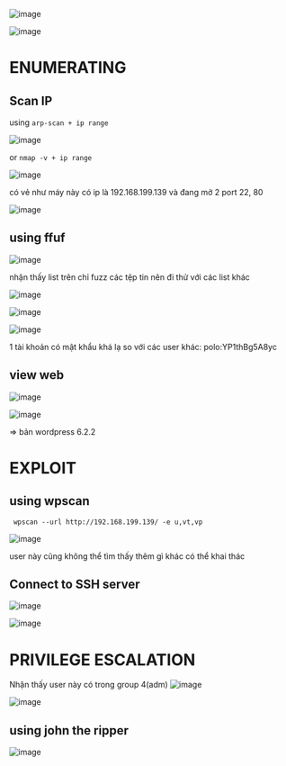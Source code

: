 ![image](https://github.com/nguyenngocdung18/OVA/assets/134156226/183d55ca-013c-4b3d-9c8e-8542a434af18)

![image](https://github.com/nguyenngocdung18/OVA/assets/134156226/995f22f2-eee8-44b8-8cbb-93407a75209b)

# ENUMERATING
## Scan IP
using ```arp-scan + ip range```

![image](https://github.com/nguyenngocdung18/OVA/assets/134156226/ec49a939-2897-4216-a146-caf291769b28)

or ```nmap -v + ip range```

![image](https://github.com/nguyenngocdung18/OVA/assets/134156226/affaddad-07d0-4c14-a9c3-938e669d7a42)

có vẻ như máy này có ip là 192.168.199.139 và đang mở 2 port 22, 80

![image](https://github.com/nguyenngocdung18/OVA/assets/134156226/cce68ed3-4b1f-46db-b8b2-3070e1efb5a9)

## using ffuf 
![image](https://github.com/nguyenngocdung18/OVA/assets/134156226/2240e1b4-04a2-45df-b2dd-91ff4153c26e)

nhận thấy list trên chỉ fuzz các tệp tin nên đi thử với các list khác 

![image](https://github.com/nguyenngocdung18/OVA/assets/134156226/68b31ffc-3e13-4213-b2da-654f4a274faf)

![image](https://github.com/nguyenngocdung18/OVA/assets/134156226/4688b0ae-a0b2-446b-b88c-c8ce5faf9286)

![image](https://github.com/nguyenngocdung18/OVA/assets/134156226/53c4ff86-386b-4e59-8b79-84d97a0be6b8)

1 tài khoản có mật khẩu khá lạ so với các user khác: polo:YP1thBg5A8yc
## view web
![image](https://github.com/nguyenngocdung18/OVA/assets/134156226/c83d199b-0b44-4ef0-8dea-b563c807e50a)

![image](https://github.com/nguyenngocdung18/OVA/assets/134156226/dd1c4cf4-e937-440b-990c-4096532899b0)

=> bản wordpress 6.2.2 
# EXPLOIT
## using wpscan

``` wpscan --url http://192.168.199.139/ -e u,vt,vp```

![image](https://github.com/nguyenngocdung18/OVA/assets/134156226/954af65b-152d-4202-898a-e0da5ea241ad)

user này cũng không thể tìm thấy thêm gì khác có thể khai thác 

## Connect to SSH server
![image](https://github.com/nguyenngocdung18/OVA/assets/134156226/97e1a833-0b7e-4571-8d1a-4b4126cf7f59)

![image](https://github.com/nguyenngocdung18/OVA/assets/134156226/c65c871b-4d8d-4c4a-92b6-2a72b0a5bf8f)

# PRIVILEGE ESCALATION
Nhận thấy user này có trong group 4(adm)
![image](https://github.com/nguyenngocdung18/OVA/assets/134156226/108e984c-0709-431f-8227-c103902ac08c)

![image](https://github.com/nguyenngocdung18/OVA/assets/134156226/5a851d42-b5d2-473f-a939-58ad29c89d82)

## using john the ripper
![image](https://github.com/nguyenngocdung18/OVA/assets/134156226/cc4ebc75-1ce3-4c04-a44d-7bc0ca232493)
